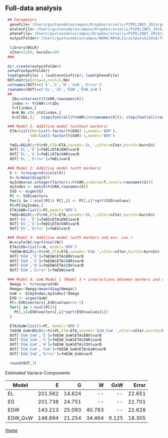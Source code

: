 ## Full-data  analysis

```R
 ## Parameters
  genoFile='/Users/gustavodeloscampos/Dropbox/arvalis/PIPELINES_2014/getData/output/X_2012_2014.rda'
  envCovFile='/Users/gustavodeloscampos/Dropbox/arvalis/PIPELINES_2014/getData/output/W_No_ctr_std.rda' 
  phenoFile='/Users/gustavodeloscampos/Dropbox/arvalis/PIPELINES_2014/getData/output/Y.rda' 
  outputFolder='/Users/gustavodeloscampos/WORK/ARVALIS/outputsGitHub/full_data_models/'
 
  library(BGLR)
  nIter=1200; burnIn=200
 ###
 
 dir.create(outputFolder) 
 setwd(outputFolder)
 load(genoFile) ; load(envCovFile); load(phenoFile)
 OUT=matrix(nrow=4,ncol=5,NA)
 colnames(OUT)=c('E','G','W','GxW','Error')
 rownames(OUT)=c('EL','EG','EGW','EGW_GxW')
 ##
   IDs=intersect(Y$VAR,rownames(X))
   index <- Y$VAR%in%IDs
   Y=Y[index,]
   W=W_No_ctr_std[index,]
   X=X[IDs,];   stopifnot(all(Y$VAR%in%rownames(X))); stopifnot(all(rownames(X)%in%Y$VAR)) 

 ### Model 1: Additive model (without markers)
  ETA=list(ENV=list(~factor(Y$ENV)-1,model='BRR'),
           VAR=list(~factor(Y$VAR)-1,model='BRR')
          )
  fmEL=BGLR(y=Y$rdt,ETA=ETA,saveAt='EL_',nIter=nIter,burnIn=burnIn)
  OUT['EL','E']=fmEL$ETA$ENV$varB
  OUT['EL','G']=fmEL$ETA$VAR$varB
  OUT['EL','Error']=fmEL$varE
 
 ### Model 2: Additive model (with markers)
  G <- tcrossprod(scale(X))
  G<-G/mean(diag(G))
  myIndex=as.integer(factor(x=Y$VAR,ordered=T,levels=rownames(G)))
  myIndex <- match(Y$VAR,rownames(G))
  SVD <- eigen(G)
  PC <- SVD$vectors
  for(i in 1:ncol(PC)) PC[,i] <- PC[,i]*sqrt(SVD$values)
  PC=PC[myIndex,]
  ETA$VAR=list(X=PC,model='BRR')
  fmEG=BGLR(y=Y$rdt,ETA=ETA,saveAt='EG_',nIter=nIter,burnIn=burnIn)
  OUT['EG','E']=fmEG$ETA$ENV$varB
  OUT['EG','G']=fmEG$ETA$VAR$varB
  OUT['EG','Error']=fmEG$varE

 ### Model 3: Additive model (with markers and env. cov.)
  W=scale(W)/sqrt(ncol(W))
  ETA$COV=list(X=W, model='BRR')
  fmEGW=BGLR(y=Y$rdt,ETA=ETA,saveAt='EGW_',nIter=nIter,burnIn=burnIn)
  OUT['EGW','E']=fmEGW$ETA$ENV$varB
  OUT['EGW','G']=fmEGW$ETA$VAR$varB
  OUT['EGW','W']=fmEGW$ETA$COV$varB
  OUT['EGW','Error']=fmEGW$varE
  
 ### Model 4: GxW Model 1 (Model 3 + interactions between markers and env. covariates)
  Omega <- tcrossprod(W)
  Omega<-Omega/mean(diag(Omega))
  GxW <- G[myIndex,myIndex]*Omega
  EVD <- eigen(GxW)
  PC<-EVD$vectors[,EVD$values>1e-5]
  for(i in 1:ncol(PC)){
    PC[,i]=EVD$vectors[,i]*sqrt(EVD$values[i])
  }
  
  ETA$GxW=list(X=PC, model='BRR')
  fmEGW_GxW=BGLR(y=Y$rdt,ETA=ETA,saveAt='EGW_GxW_',nIter=nIter,burnIn=burnIn)
  OUT['EGW_GxW','E']=fmEGW_GxW$ETA$ENV$varB
  OUT['EGW_GxW','G']=fmEGW_GxW$ETA$VAR$varB
  OUT['EGW_GxW','W']=fmEGW_GxW$ETA$COV$varB
  OUT['EGW_GxW','GxW']=fmEGW_GxW$ETA$GxW$varB
  OUT['EGW_GxW','Error']=fmEGW_GxW$varE
  
  round(OUT,3)

```
 
Estimated Variace Components


| Model     | E    |  G     | W    | GxW   | Error |
| --------- |-----:| -----:| -----:| -----:| -----:| 
EL      | 201.562  | 14.624  |     --  |    --  | 22.651 | 
EG      |  201.738 |  24.751  |     --  |    --  | 22.701 | 
EGW      | 143.213 |  25.093 |  40.783 |     --  | 22.628 | 
EGW_GxW  | 146.694  | 21.254 |  34.464 |  6.125 |  18.305 | 


[Home](https://github.com/gdlc/ARVALIS/blob/master/README.md)
